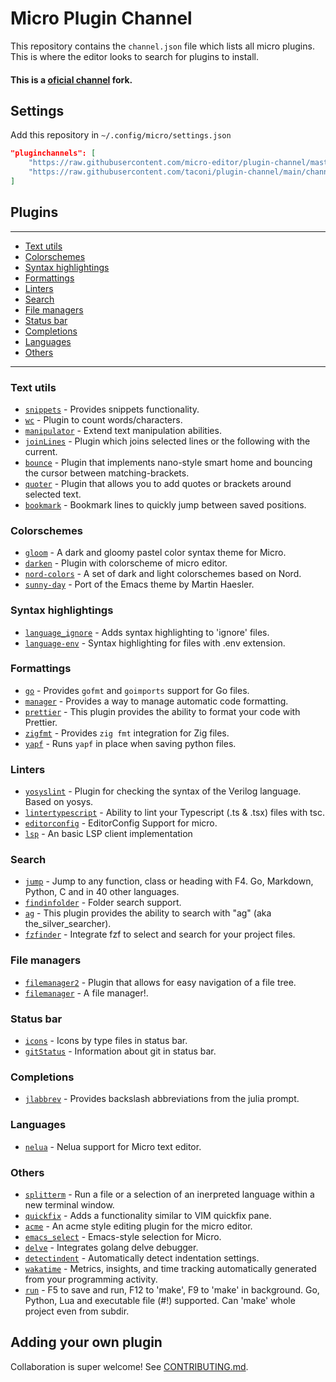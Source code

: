 # Micro Plugin Channel

This repository contains the `channel.json` file which lists all micro plugins. This is where the editor looks to search for plugins to install.

#### This is a [oficial channel](https://github.com/micro-editor/plugin-channel/) fork.


## Settings

Add this repository in `~/.config/micro/settings.json`
```json
"pluginchannels": [
    "https://raw.githubusercontent.com/micro-editor/plugin-channel/master/channel.json",
    "https://raw.githubusercontent.com/taconi/plugin-channel/main/channel.json"
]
```

## Plugins
----
* [Text utils](#text-utils)
* [Colorschemes](#colorschemes)
* [Syntax highlightings](#syntax-highlightings)
* [Formattings](#formattings)
* [Linters](#linters)
* [Search](#search)
* [File managers](#file-managers)
* [Status bar](#status-bar)
* [Completions](#completions)
* [Languages](#languages)
* [Others](#others)
----

### Text utils
  - [`snippets`](https://github.com/micro-editor/updated-plugins/tree/master/micro-snippets-plugin) - Provides snippets functionality.
  - [`wc`](https://github.com/adamnpeace/micro-wc-plugin) - Plugin to count words/characters.
  - [`manipulator`](https://github.com/NicolaiSoeborg/manipulator-plugin) - Extend text manipulation abilities.
  - [`joinLines`](https://github.com/Lisiadito/join-lines-plugin) - Plugin which joins selected lines or the following with the current.
  - [`bounce`](https://github.com/deusnefum/micro-bounce) - Plugin that implements nano-style smart home and bouncing the cursor between matching-brackets.
  - [`quoter`](https://github.com/deusnefum/micro-quoter) - Plugin that allows you to add quotes or brackets around selected text.
  - [`bookmark`](https://github.com/haqk/micro-bookmark) - Bookmark lines to quickly jump between saved positions.

### Colorschemes
  - [`gloom`](https://gitlab.com/taconi/micro-gloom) - A dark and gloomy pastel color syntax theme for Micro.
  - [`darken`](https://github.com/taconi/micro-darken) - Plugin with colorscheme of micro editor.
  - [`nord-colors`](https://github.com/KiranWells/micro-nord-tc-colors) - A set of dark and light colorschemes based on Nord.
  - [`sunny-day`](https://github.com/dwwmmn/micro-sunny-day) - Port of the Emacs theme by Martin Haesler.

### Syntax highlightings
  - [`language_ignore`](https://gitlab.com/taconi/micro-language-ignore) - Adds syntax highlighting to 'ignore' files.
  - [`language-env`](https://gitlab.com/taconi/micro-language-env) - Syntax highlighting for files with .env extension.

### Formattings
  - [`go`](https://github.com/micro-editor/go-plugin) - Provides `gofmt` and `goimports` support for Go files.
  - [`manager`](https://gitlab.com/taconi/micro-manager) - Provides a way to manage automatic code formatting.
  - [`prettier`](https://github.com/sebkolind/micro-prettier) - This plugin provides the ability to format your code with Prettier.
  - [`zigfmt`](https://github.com/squeek502/micro-zigfmt) - Provides `zig fmt` integration for Zig files.
  - [`yapf`](https://github.com/a11ce/micro-yapf) - Runs `yapf` in place when saving python files.

### Linters
  - [`yosyslint`](https://github.com/MuratovAS/micro-yosyslint) - Plugin for checking the syntax of the Verilog language. Based on yosys.
  - [`lintertypescript`](https://github.com/sebkolind/micro-linter-typescript) - Ability to lint your Typescript (.ts & .tsx) files with tsc.
  - [`editorconfig`](https://github.com/10sr/editorconfig-micro) - EditorConfig Support for micro.
  - [`lsp`](https://github.com/AndCake/micro-plugin-lsp) - An basic LSP client implementation

### Search
  - [`jump`](https://github.com/terokarvinen/micro-jump) - Jump to any function, class or heading with F4. Go, Markdown, Python, C and in 40 other languages.
  - [`findinfolder`](https://gitlab.com/taconi/micro-findinfolder) - Folder search support.
  - [`ag`](https://github.com/sebkolind/micro-ag) - This plugin provides the ability to search with "ag" (aka the_silver_searcher).
  - [`fzfinder`](https://github.com/MuratovAS/micro-fzfinder) - Integrate fzf to select and search for your project files.

### File managers
  - [`filemanager2`](https://gitlab.com/taconi/micro-filemanager2) - Plugin that allows for easy navigation of a file tree.
  - [`filemanager`](https://github.com/NicolaiSoeborg/filemanager-plugin) - A file manager!.

### Status bar
  - [`icons`](https://gitlab.com/taconi/micro-icons) - Icons by type files in status bar.
  - [`gitStatus`](https://gitlab.com/taconi/micro-git-status) - Information about git in status bar.

### Completions
 - [`jlabbrev`](https://github.com/MasFlam/jlabbrev) - Provides backslash abbreviations from the julia prompt.

### Languages
  - [`nelua`](https://github.com/leapofazzam123/micro-nelua-plugin) - Nelua support for Micro text editor.

### Others
  - [`splitterm`](https://github.com/lukhof/splitterm) - Run a file or a selection of an inerpreted language within a new terminal window.
  - [`quickfix`](https://github.com/serge-v/micro-quickfix) - Adds a functionality similar to VIM quickfix pane.
  - [`acme`](https://github.com/xxuejie/micro-acme) - An acme style editing plugin for the micro editor.
  - [`emacs_select`](https://github.com/kesslern/micro-emacs-select) - Emacs-style selection for Micro.
  - [`delve`](https://github.com/serge-v/micro-delve) - Integrates golang delve debugger.
  - [`detectindent`](https://github.com/dmaluka/micro-detectindent) - Automatically detect indentation settings.
  - [`wakatime`](https://github.com/wakatime/micro-wakatime) - Metrics, insights, and time tracking automatically generated from your programming activity.
  - [`run`](https://github.com/terokarvinen/micro-run) - F5 to save and run, F12 to 'make', F9 to 'make' in background. Go, Python, Lua and executable file (#!) supported. Can 'make' whole project even from subdir.


## Adding your own plugin

Collaboration is super welcome! See [CONTRIBUTING.md](https://github.com/taconi/plugin-channel/blob/main/CONTRIBUTING.md).
